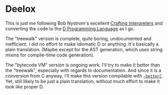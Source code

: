 # Deelox

This is just me following Bob Nystrom's excellent [Crafting Interpreters](http://www.craftinginterpreters.com/) and converting the code to the [D Programming Language](http://dlang.org) as I go.

The "treewalk" version is complete, quite boring, undocumented and inefficient. I did no effort to make idiomatic D or anything. It's basically a plain translation. (Maybe except for the AST generation, which uses string mixins for compile-time code generation).

The "bytecode VM" version is ongoing work. I'll try to make it better than the "treewalk", especially with regards to documentation. And since it is a conversion from C anyway, I'll make this version compilable with [`-betterC`](https://dlang.org/spec/betterc.html). Yet, still likely to be just a plain translation, without much effort to make it look like proper D.
